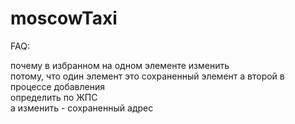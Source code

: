 moscowTaxi
==========


FAQ:

почему в избранном на одном элементе изменить</br>
потому, что один элемент это сохраненный элемент а второй в процессе добавления</br>
определить по ЖПС</br>
а изменить - сохраненный адрес</br>
